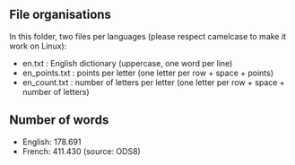 ## File organisations
In this folder, two files per languages (please respect camelcase to make it work on Linux):
- en.txt : English dictionary (uppercase, one word per line)
- en_points.txt : points per letter (one letter per row + space + points)
- en_count.txt : number of letters per letter (one letter per row + space + number of letters)

## Number of words
- English: 178.691
- French:  411.430 (source: ODS8)
